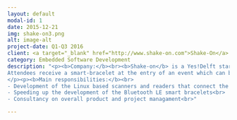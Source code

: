 ```yaml
---
layout: default
modal-id: 1
date: 2015-12-21
img: shake-on3.png
alt: image-alt
project-date: Q1-Q3 2016
client: <a target="_blank" href="http://www.shake-on.com">Shake-On</a>
category: Embedded Software Development
description: "<p><b>Company:</b><br><b>Shake-on</b> is a Yes!Delft start-up that provides event organisers a way to make events more memorable while gaining interesting <b>insights</b> about their attendees and exhibitors. 
Attendees receive a smart-bracelet at the entry of an event which can be used to <b>connect</b> exhibitors, speakers and other attendees by means of a <b>handshake</b>.
</p><p><b>Main responsibilities:</b><br>
- Development of the Linux based scanners and readers that connect the attendees to the exhibitors <br>
- Speeding up the development of the Bluetooth LE smart bracelets<br>
- Consultancy on overall product and project managament<br>"

---
```

